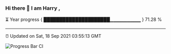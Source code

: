 ### Hi there 👋 I am Harry , 

⏳ Year progress { █████████████████████▁▁▁▁▁▁▁▁▁ } 71.28 %

---

⏰ Updated on Sat, 18 Sep 2021 03:55:13 GMT

![Progress Bar CI](https://github.com/duykhang68/duykhang68/workflows/Progress%20Bar%20CI/badge.svg)
